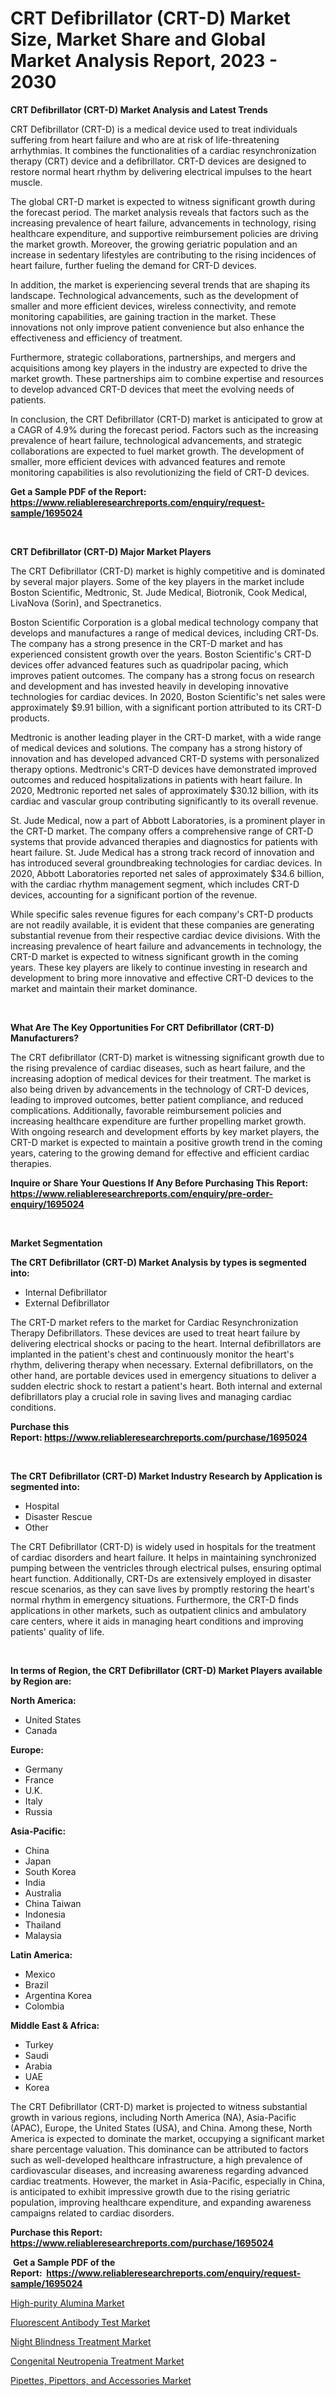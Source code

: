 <p><h1>CRT Defibrillator (CRT-D) Market Size, Market Share and Global Market Analysis Report, 2023 - 2030</h1></p><p><strong>CRT Defibrillator (CRT-D) Market Analysis and Latest Trends</strong></p>
<p><p>CRT Defibrillator (CRT-D) is a medical device used to treat individuals suffering from heart failure and who are at risk of life-threatening arrhythmias. It combines the functionalities of a cardiac resynchronization therapy (CRT) device and a defibrillator. CRT-D devices are designed to restore normal heart rhythm by delivering electrical impulses to the heart muscle.</p><p>The global CRT-D market is expected to witness significant growth during the forecast period. The market analysis reveals that factors such as the increasing prevalence of heart failure, advancements in technology, rising healthcare expenditure, and supportive reimbursement policies are driving the market growth. Moreover, the growing geriatric population and an increase in sedentary lifestyles are contributing to the rising incidences of heart failure, further fueling the demand for CRT-D devices.</p><p>In addition, the market is experiencing several trends that are shaping its landscape. Technological advancements, such as the development of smaller and more efficient devices, wireless connectivity, and remote monitoring capabilities, are gaining traction in the market. These innovations not only improve patient convenience but also enhance the effectiveness and efficiency of treatment.</p><p>Furthermore, strategic collaborations, partnerships, and mergers and acquisitions among key players in the industry are expected to drive the market growth. These partnerships aim to combine expertise and resources to develop advanced CRT-D devices that meet the evolving needs of patients.</p><p>In conclusion, the CRT Defibrillator (CRT-D) market is anticipated to grow at a CAGR of 4.9% during the forecast period. Factors such as the increasing prevalence of heart failure, technological advancements, and strategic collaborations are expected to fuel market growth. The development of smaller, more efficient devices with advanced features and remote monitoring capabilities is also revolutionizing the field of CRT-D devices.</p></p>
<p><strong>Get a Sample PDF of the Report:&nbsp; <a href="https://www.reliableresearchreports.com/enquiry/request-sample/1695024">https://www.reliableresearchreports.com/enquiry/request-sample/1695024</a></strong></p>
<p>&nbsp;</p>
<p><strong>CRT Defibrillator (CRT-D) Major Market Players</strong></p>
<p><p>The CRT Defibrillator (CRT-D) market is highly competitive and is dominated by several major players. Some of the key players in the market include Boston Scientific, Medtronic, St. Jude Medical, Biotronik, Cook Medical, LivaNova (Sorin), and Spectranetics.</p><p>Boston Scientific Corporation is a global medical technology company that develops and manufactures a range of medical devices, including CRT-Ds. The company has a strong presence in the CRT-D market and has experienced consistent growth over the years. Boston Scientific's CRT-D devices offer advanced features such as quadripolar pacing, which improves patient outcomes. The company has a strong focus on research and development and has invested heavily in developing innovative technologies for cardiac devices. In 2020, Boston Scientific's net sales were approximately $9.91 billion, with a significant portion attributed to its CRT-D products.</p><p>Medtronic is another leading player in the CRT-D market, with a wide range of medical devices and solutions. The company has a strong history of innovation and has developed advanced CRT-D systems with personalized therapy options. Medtronic's CRT-D devices have demonstrated improved outcomes and reduced hospitalizations in patients with heart failure. In 2020, Medtronic reported net sales of approximately $30.12 billion, with its cardiac and vascular group contributing significantly to its overall revenue.</p><p>St. Jude Medical, now a part of Abbott Laboratories, is a prominent player in the CRT-D market. The company offers a comprehensive range of CRT-D systems that provide advanced therapies and diagnostics for patients with heart failure. St. Jude Medical has a strong track record of innovation and has introduced several groundbreaking technologies for cardiac devices. In 2020, Abbott Laboratories reported net sales of approximately $34.6 billion, with the cardiac rhythm management segment, which includes CRT-D devices, accounting for a significant portion of the revenue.</p><p>While specific sales revenue figures for each company's CRT-D products are not readily available, it is evident that these companies are generating substantial revenue from their respective cardiac device divisions. With the increasing prevalence of heart failure and advancements in technology, the CRT-D market is expected to witness significant growth in the coming years. These key players are likely to continue investing in research and development to bring more innovative and effective CRT-D devices to the market and maintain their market dominance.</p></p>
<p>&nbsp;</p>
<p><strong>What Are The Key Opportunities For CRT Defibrillator (CRT-D) Manufacturers?</strong></p>
<p><p>The CRT defibrillator (CRT-D) market is witnessing significant growth due to the rising prevalence of cardiac diseases, such as heart failure, and the increasing adoption of medical devices for their treatment. The market is also being driven by advancements in the technology of CRT-D devices, leading to improved outcomes, better patient compliance, and reduced complications. Additionally, favorable reimbursement policies and increasing healthcare expenditure are further propelling market growth. With ongoing research and development efforts by key market players, the CRT-D market is expected to maintain a positive growth trend in the coming years, catering to the growing demand for effective and efficient cardiac therapies.</p></p>
<p><strong>Inquire or Share Your Questions If Any Before Purchasing This Report: <a href="https://www.reliableresearchreports.com/enquiry/pre-order-enquiry/1695024">https://www.reliableresearchreports.com/enquiry/pre-order-enquiry/1695024</a></strong></p>
<p>&nbsp;</p>
<p><strong>Market Segmentation</strong></p>
<p><strong>The CRT Defibrillator (CRT-D) Market Analysis by types is segmented into:</strong></p>
<p><ul><li>Internal Defibrillator</li><li>External Defibrillator</li></ul></p>
<p><p>The CRT-D market refers to the market for Cardiac Resynchronization Therapy Defibrillators. These devices are used to treat heart failure by delivering electrical shocks or pacing to the heart. Internal defibrillators are implanted in the patient's chest and continuously monitor the heart's rhythm, delivering therapy when necessary. External defibrillators, on the other hand, are portable devices used in emergency situations to deliver a sudden electric shock to restart a patient's heart. Both internal and external defibrillators play a crucial role in saving lives and managing cardiac conditions.</p></p>
<p><strong>Purchase this Report:&nbsp;<a href="https://www.reliableresearchreports.com/purchase/1695024">https://www.reliableresearchreports.com/purchase/1695024</a></strong></p>
<p>&nbsp;</p>
<p><strong>The CRT Defibrillator (CRT-D) Market Industry Research by Application is segmented into:</strong></p>
<p><ul><li>Hospital</li><li>Disaster Rescue</li><li>Other</li></ul></p>
<p><p>The CRT Defibrillator (CRT-D) is widely used in hospitals for the treatment of cardiac disorders and heart failure. It helps in maintaining synchronized pumping between the ventricles through electrical pulses, ensuring optimal heart function. Additionally, CRT-Ds are extensively employed in disaster rescue scenarios, as they can save lives by promptly restoring the heart's normal rhythm in emergency situations. Furthermore, the CRT-D finds applications in other markets, such as outpatient clinics and ambulatory care centers, where it aids in managing heart conditions and improving patients' quality of life.</p></p>
<p>&nbsp;</p>
<p><strong>In terms of Region, the CRT Defibrillator (CRT-D) Market Players available by Region are:</strong></p>
<p>
    <p> <strong> North America: </strong>
        <ul>
            <li>United States</li>
            <li>Canada</li>
        </ul>
        </p> 
    <p> <strong> Europe: </strong>
        <ul>
            <li>Germany</li>
            <li>France</li>
            <li>U.K.</li>
            <li>Italy</li>
            <li>Russia</li>
        </ul>
        </p> 
    <p> <strong> Asia-Pacific: </strong>
        <ul>
            <li>China</li>
            <li>Japan</li>
            <li>South Korea</li>
            <li>India</li>
            <li>Australia</li>
            <li>China Taiwan</li>
            <li>Indonesia</li>
            <li>Thailand</li>
            <li>Malaysia</li>
        </ul>
        </p> 
    <p> <strong> Latin America: </strong>
        <ul>
            <li>Mexico</li>
            <li>Brazil</li>
            <li>Argentina Korea</li>
            <li>Colombia</li>
        </ul>
        </p> 
    <p> <strong> Middle East & Africa: </strong>
        <ul>
            <li>Turkey</li>
            <li>Saudi</li>
            <li>Arabia</li>
            <li>UAE</li>
            <li>Korea</li>
        </ul>
    </p>
    </p>
<p><p>The CRT Defibrillator (CRT-D) market is projected to witness substantial growth in various regions, including North America (NA), Asia-Pacific (APAC), Europe, the United States (USA), and China. Among these, North America is expected to dominate the market, occupying a significant market share percentage valuation. This dominance can be attributed to factors such as well-developed healthcare infrastructure, a high prevalence of cardiovascular diseases, and increasing awareness regarding advanced cardiac treatments. However, the market in Asia-Pacific, especially in China, is anticipated to exhibit impressive growth due to the rising geriatric population, improving healthcare expenditure, and expanding awareness campaigns related to cardiac disorders.</p></p>
<p><strong>Purchase this Report: <a href="https://www.reliableresearchreports.com/purchase/1695024">https://www.reliableresearchreports.com/purchase/1695024</a></strong></p>
<p>&nbsp;<strong>Get a Sample PDF of the Report:&nbsp;&nbsp;<a href="https://www.reliableresearchreports.com/enquiry/request-sample/1695024">https://www.reliableresearchreports.com/enquiry/request-sample/1695024</a></strong></p>
<p><strong></strong></p>
<p><p><a href="https://medium.com/@bank.build.unity/high-purity-alumina-market-report-reveals-the-latest-trends-and-growth-opportunities-of-this-market-868c818e8ea3">High-purity Alumina Market</a></p><p><a href="https://www.linkedin.com/pulse/fluorescent-antibody-test-market-size-growth-forecast-from-agqle/">Fluorescent Antibody Test Market</a></p><p><a href="https://www.linkedin.com/pulse/night-blindness-treatment-market-research-report-unlocks-oulye/">Night Blindness Treatment Market</a></p><p><a href="https://www.linkedin.com/pulse/congenital-neutropenia-treatment-market-size-share-amp-trends-oykue/">Congenital Neutropenia Treatment Market</a></p><p><a href="https://medium.com/@fire.honor.safe/pipettes-pipettors-and-accessories-market-insight-market-trends-growth-forecasted-from-2023-to-4664dec1cc74">Pipettes, Pipettors, and Accessories Market</a></p></p>